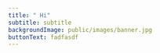 ```yaml
---
title: " Hi"
subtitle: subtitle
backgroundImage: public/images/banner.jpg
buttonText: fadfasdf
---
```


